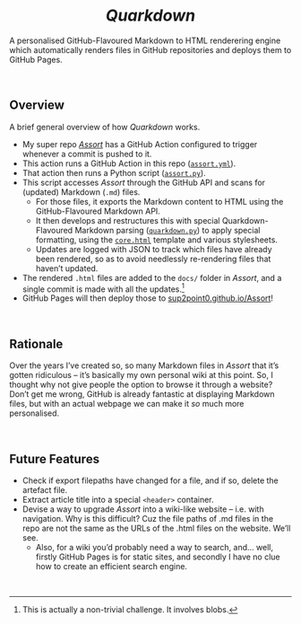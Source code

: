 <h1 align="center"> <em> Quarkdown </em> </h1>

A personalised GitHub-Flavoured Markdown to HTML renderering engine which automatically renders files in GitHub repositories and deploys them to GitHub Pages.


<br>


## Overview

A brief general overview of how *Quarkdown* works.

- My super repo [*Assort*](https://github.com/Sup2point0/Assort) has a GitHub Action configured to trigger whenever a commit is pushed to it.
- This action runs a GitHub Action in this repo ([`assort.yml`](.github/workflows/assort.yml)).
- That action then runs a Python script ([`assort.py`](source/assort.py)).
- This script accesses *Assort* through the GitHub API and scans for (updated) Markdown (`.md`) files.
  - For those files, it exports the Markdown content to HTML using the GitHub-Flavoured Markdown API.
  - It then develops and restructures this with special Quarkdown-Flavoured Markdown parsing ([`quarkdown.py`](source/quarkdown.py)) to apply special formatting, using the [`core.html`](source/resources/core.html) template and various stylesheets.
  - Updates are logged with JSON to track which files have already been rendered, so as to avoid needlessly re-rendering files that haven’t updated.
- The rendered `.html` files are added to the `docs/` folder in *Assort*, and a single commit is made with all the updates.[^combine-commits]
- GitHub Pages will then deploy those to [sup2point0.github.io/Assort](https://sup2point0.github.io/Assort)!

[^combine-commits]: This is actually a non-trivial challenge. It involves blobs.


<br>


## Rationale

Over the years I’ve created so, so many Markdown files in *Assort* that it’s gotten ridiculous – it’s basically my own personal wiki at this point. So, I thought why not give people the option to browse it through a website? Don’t get me wrong, GitHub is already fantastic at displaying Markdown files, but with an actual webpage we can make it *so* much more personalised.


<br>


## Future Features

- Check if export filepaths have changed for a file, and if so, delete the artefact file.
- Extract article title into a special `<header>` container.
- Devise a way to upgrade *Assort* into a wiki-like website &ndash; i.e. with navigation. Why is this difficult? Cuz the file paths of .md files in the repo are not the same as the URLs of the .html files on the website. We’ll see.
  - Also, for a wiki you’d probably need a way to search, and... well, firstly GitHub Pages is for static sites, and secondly I have no clue how to create an efficient search engine.


<br>
